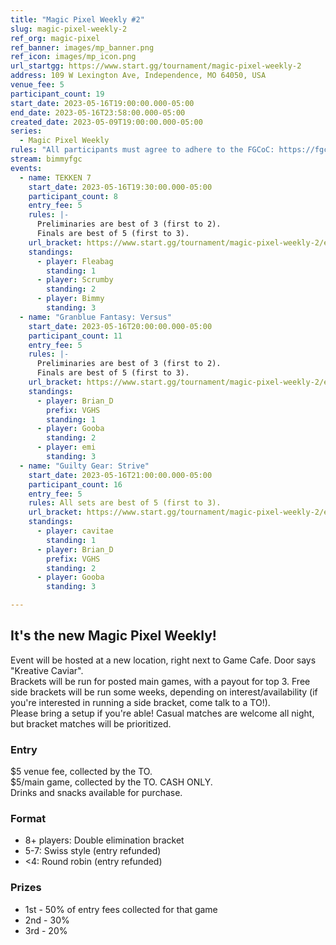 ```yaml
---
title: "Magic Pixel Weekly #2"
slug: magic-pixel-weekly-2
ref_org: magic-pixel
ref_banner: images/mp_banner.png
ref_icon: images/mp_icon.png
url_startgg: https://www.start.gg/tournament/magic-pixel-weekly-2
address: 109 W Lexington Ave, Independence, MO 64050, USA
venue_fee: 5
participant_count: 19
start_date: 2023-05-16T19:00:00.000-05:00
end_date: 2023-05-16T23:58:00.000-05:00
created_date: 2023-05-09T19:00:00.000-05:00
series:
  - Magic Pixel Weekly
rules: "All participants must agree to adhere to the FGCoC: https://fgcoc.com/"
stream: bimmyfgc
events:
  - name: TEKKEN 7
    start_date: 2023-05-16T19:30:00.000-05:00
    participant_count: 8
    entry_fee: 5
    rules: |-
      Preliminaries are best of 3 (first to 2).  
      Finals are best of 5 (first to 3).
    url_bracket: https://www.start.gg/tournament/magic-pixel-weekly-2/events/tekken-7/brackets/1369659/2083560
    standings:
      - player: Fleabag
        standing: 1
      - player: Scrumby
        standing: 2
      - player: Bimmy
        standing: 3
  - name: "Granblue Fantasy: Versus"
    start_date: 2023-05-16T20:00:00.000-05:00
    participant_count: 11
    entry_fee: 5
    rules: |-
      Preliminaries are best of 3 (first to 2).  
      Finals are best of 5 (first to 3).
    url_bracket: https://www.start.gg/tournament/magic-pixel-weekly-2/events/granblue-fantasy-versus/brackets/1370928/2085276
    standings:
      - player: Brian_D
        prefix: VGHS
        standing: 1
      - player: Gooba
        standing: 2
      - player: emi
        standing: 3
  - name: "Guilty Gear: Strive"
    start_date: 2023-05-16T21:00:00.000-05:00
    participant_count: 16
    entry_fee: 5
    rules: All sets are best of 5 (first to 3).
    url_bracket: https://www.start.gg/tournament/magic-pixel-weekly-2/events/strive/brackets/1369658/2083559
    standings:
      - player: cavitae
        standing: 1
      - player: Brian_D
        prefix: VGHS
        standing: 2
      - player: Gooba
        standing: 3

---
```


## It's the new Magic Pixel Weekly! 

Event will be hosted at a new location, right next to Game Cafe. Door says "Kreative Caviar".   
Brackets will be run for posted main games, with a payout for top 3. Free side brackets will be run some weeks, depending on interest/availability (if you're interested in running a side bracket, come talk to a TO!).  
Please bring a setup if you're able! Casual matches are welcome all night, but bracket matches will be prioritized.

### Entry

$5 venue fee, collected by the TO.  
$5/main game, collected by the TO. CASH ONLY.  
Drinks and snacks available for purchase.

### Format

- 8+ players: Double elimination bracket
- 5-7: Swiss style (entry refunded)
- <4: Round robin (entry refunded)

### Prizes

- 1st - 50% of entry fees collected for that game
- 2nd - 30%
- 3rd - 20%
  